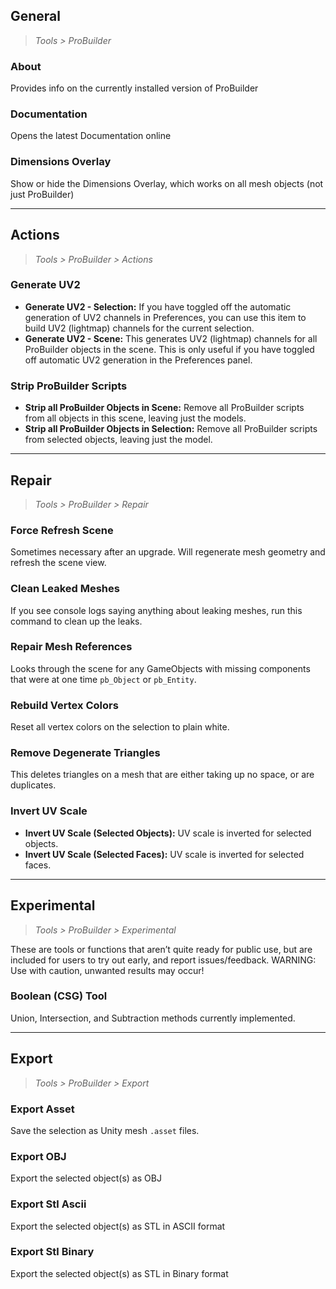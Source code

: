 ﻿
## General

> *Tools > ProBuilder*

### About
Provides info on the currently installed version of ProBuilder

### Documentation
Opens the latest Documentation online

### Dimensions Overlay
Show or hide the Dimensions Overlay, which works on all mesh objects  (not just ProBuilder)

---

## Actions

> *Tools > ProBuilder > Actions*

### Generate UV2
- **Generate UV2 - Selection:** If you have toggled off the automatic generation of UV2 channels in Preferences, you can use this item to build UV2 (lightmap) channels for the current selection.
- **Generate UV2 - Scene:** This generates UV2 (lightmap) channels for all ProBuilder objects in the scene. This is only useful if you have toggled off automatic UV2 generation in the Preferences panel.

### Strip ProBuilder Scripts
- **Strip all ProBuilder Objects in Scene:** Remove all ProBuilder scripts from all objects in this scene, leaving just the models.
- **Strip all ProBuilder Objects in Selection:** Remove all ProBuilder scripts from selected objects, leaving just the model.

---

## Repair

> *Tools > ProBuilder > Repair*

### Force Refresh Scene
Sometimes necessary after an upgrade. Will regenerate mesh geometry and refresh the scene view.

### Clean Leaked Meshes
If you see console logs saying anything about leaking meshes, run this command to clean up the leaks.

### Repair Mesh References
Looks through the scene for any GameObjects with missing components that were at one time `pb_Object` or `pb_Entity`.

### Rebuild Vertex Colors
Reset all vertex colors on the selection to plain white.

### Remove Degenerate Triangles
This deletes triangles on a mesh that are either taking up no space, or are duplicates.

### Invert UV Scale
- **Invert UV Scale (Selected Objects):** UV scale is inverted for selected objects.
- **Invert UV Scale (Selected Faces):** UV scale is inverted for selected faces.

---

## Experimental

> *Tools > ProBuilder > Experimental*

These are tools or functions that aren’t quite ready for public use, but are included for users to try out early, and report issues/feedback. WARNING: Use with caution, unwanted results may occur!

### Boolean (CSG) Tool

Union, Intersection, and Subtraction methods currently implemented.

---

## Export

> *Tools > ProBuilder > Export*

### Export Asset
Save the selection as Unity mesh `.asset` files.

### Export OBJ
Export the selected object(s) as OBJ

### Export Stl Ascii
Export the selected object(s) as STL in ASCII format

### Export Stl Binary
Export the selected object(s) as STL in Binary format
